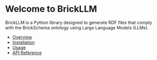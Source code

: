 # Welcome to BrickLLM

BrickLLM is a Python library designed to generate RDF files that comply with the BrickSchema ontology using Large Language Models (LLMs).

- [Overview](overview.md)
- [Installation](installation.md)
- [Usage](usage.md)
- [API Reference](reference/brickllm.md)

